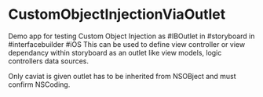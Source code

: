 # CustomObjectInjectionViaOutlet
Demo app for testing Custom Object Injection as #IBOutlet in #storyboard in #interfacebuilder #iOS 
This can be used to define view controller or view dependancy within storyboard as an outlet like view models, logic controllers data sources.

Only caviat is given outlet has to be inherited from NSOBject and must confirm NSCoding.
